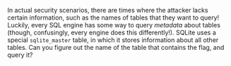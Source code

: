 In actual security scenarios, there are times where the attacker lacks certain information, such as the names of tables that they want to query!
Luckily, every SQL engine has some way to query _metadata_ about tables (though, confusingly, every engine does this differently!).
SQLite uses a special `sqlite_master` table, in which it stores information about all other tables.
Can you figure out the name of the table that contains the flag, and query it?